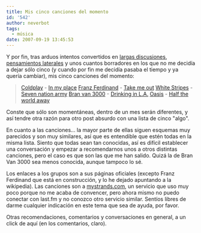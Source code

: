 ```yaml
---
title: Mis cinco canciones del momento
id: '542'
author: neverbot
tags:
  - música
date: 2007-09-19 13:45:53
---
```


Y por fin, tras arduos intentos convertidos en [largas discusiones](https://neverbot.com/musica/mis-5-mejores/), [pensamientos laterales](https://neverbot.com/yo-queria-escribir-de-mis-cinco-canciones-del-momento/) y unos cuantos borradores en los que no me decidía a dejar sólo cinco (y cuando por fin me decidía pasaba el tiempo y ya quería cambiar), mis cinco canciones del momento:

> [Coldplay](http://www.coldplay.com/) - [In my place](http://www.mystrands.com/track/2697244/ref/12) 
  [Franz Ferdinand](http://en.wikipedia.org/wiki/Franz_Ferdinand_%28band%29) - [Take me out](http://www.mystrands.com/track/3232126/ref/12) 
  [White Stripes](http://www.whitestripes.com/) - [Seven nation army](http://www.mystrands.com/track/2921537/ref/12) 
  [Bran van 3000](http://www.branvan3000.com/) - [Drinking in L.A.](http://www.mystrands.com/track/1365188/ref/12) 
  [Oasis](http://www.oasisinet.com) - [Half the world away](http://www.mystrands.com/track/1476623/ref/12)

Conste que sólo son momentáneas, dentro de un mes serán diferentes, y así tendre otra razón para otro post absurdo con una lista de cinco "algo".

En cuanto a las canciones... la mayor parte de ellas siguen esquemas muy parecidos y son muy similares, así que es entendible que estén todas en la misma lista. Siento que todas sean tan conocidas, así es difícil establecer una conversación y empezar a recomendarnos unos a otros distintas canciones, pero el caso es que son las que me han salido. Quizá la de Bran Van 3000 sea menos conocida, aunque tampoco lo sé.

Los enlaces a los grupos son a sus páginas oficiales (excepto Franz Ferdinand que está en construcción, y lo he dejado apuntando a la wikipedia). Las canciones son a [mystrands.com](http://www.mystrands.com/), un servicio que uso muy poco porque no me acaba de convencer, pero ahora mismo no puedo conectar con last.fm y no conozco otro servicio similar. Sentíos libres de darme cualquier indicación en este tema que sea de ayuda, por favor.

Otras recomendaciones, comentarios y conversaciones en general, a un click de aquí (en los comentarios, claro).
